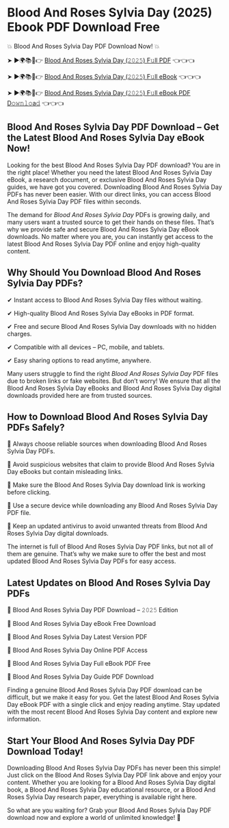 # Blood And Roses Sylvia Day (2025) Ebook PDF Download Free

💥 Blood And Roses Sylvia Day PDF Download Now! 💥

➤ ►🌍📚📱👉 [Blood And Roses Sylvia Day (𝟸𝟶𝟸𝟻) F𝚞ll PDF](https://getpdf.xyz/blood-and-roses-sylvia-day) 👈👈👈


➤ ►🌍📚📱👉 [Blood And Roses Sylvia Day (𝟸𝟶𝟸𝟻) F𝚞ll eBook](https://getpdf.xyz/blood-and-roses-sylvia-day) 👈👈👈


➤ ►🌍📚📱👉 [Blood And Roses Sylvia Day (𝟸𝟶𝟸𝟻) F𝚞ll eBook PDF D𝚘𝚠𝚗𝚕𝚘a𝚍](https://getpdf.xyz/blood-and-roses-sylvia-day) 👈👈👈


## Blood And Roses Sylvia Day PDF Download – Get the Latest Blood And Roses Sylvia Day eBook Now!

Looking for the best Blood And Roses Sylvia Day PDF download? You are in the right place! Whether you need the latest Blood And Roses Sylvia Day eBook, a research document, or exclusive Blood And Roses Sylvia Day guides, we have got you covered. Downloading Blood And Roses Sylvia Day PDFs has never been easier. With our direct links, you can access Blood And Roses Sylvia Day PDF files within seconds.

The demand for *Blood And Roses Sylvia Day* PDFs is growing daily, and many users want a trusted source to get their hands on these files. That’s why we provide safe and secure Blood And Roses Sylvia Day eBook downloads. No matter where you are, you can instantly get access to the latest Blood And Roses Sylvia Day PDF online and enjoy high-quality content.

## Why Should You Download Blood And Roses Sylvia Day PDFs?

✔ Instant access to Blood And Roses Sylvia Day files without waiting.

✔ High-quality Blood And Roses Sylvia Day eBooks in PDF format.

✔ Free and secure Blood And Roses Sylvia Day downloads with no hidden charges.

✔ Compatible with all devices – PC, mobile, and tablets.

✔ Easy sharing options to read anytime, anywhere.

Many users struggle to find the right *Blood And Roses Sylvia Day* PDF files due to broken links or fake websites. But don’t worry! We ensure that all the Blood And Roses Sylvia Day eBooks and Blood And Roses Sylvia Day digital downloads provided here are from trusted sources.

## How to Download Blood And Roses Sylvia Day PDFs Safely?

📌 Always choose reliable sources when downloading Blood And Roses Sylvia Day PDFs.

📌 Avoid suspicious websites that claim to provide Blood And Roses Sylvia Day eBooks but contain misleading links.

📌 Make sure the Blood And Roses Sylvia Day download link is working before clicking.

📌 Use a secure device while downloading any Blood And Roses Sylvia Day PDF file.

📌 Keep an updated antivirus to avoid unwanted threats from Blood And Roses Sylvia Day digital downloads.

The internet is full of Blood And Roses Sylvia Day PDF links, but not all of them are genuine. That’s why we make sure to offer the best and most updated Blood And Roses Sylvia Day PDFs for easy access.

## Latest Updates on Blood And Roses Sylvia Day PDFs

🔹 Blood And Roses Sylvia Day PDF Download – 𝟸𝟶𝟸𝟻 Edition

🔹 Blood And Roses Sylvia Day eBook Free Download

🔹 Blood And Roses Sylvia Day Latest Version PDF

🔹 Blood And Roses Sylvia Day Online PDF Access

🔹 Blood And Roses Sylvia Day Full eBook PDF Free

🔹 Blood And Roses Sylvia Day Guide PDF Download

Finding a genuine Blood And Roses Sylvia Day PDF download can be difficult, but we make it easy for you. Get the latest Blood And Roses Sylvia Day eBook PDF with a single click and enjoy reading anytime. Stay updated with the most recent Blood And Roses Sylvia Day content and explore new information.

## Start Your Blood And Roses Sylvia Day PDF Download Today!

Downloading Blood And Roses Sylvia Day PDFs has never been this simple! Just click on the Blood And Roses Sylvia Day PDF link above and enjoy your content. Whether you are looking for a Blood And Roses Sylvia Day digital book, a Blood And Roses Sylvia Day educational resource, or a Blood And Roses Sylvia Day research paper, everything is available right here.

So what are you waiting for? Grab your Blood And Roses Sylvia Day PDF download now and explore a world of unlimited knowledge! 🚀